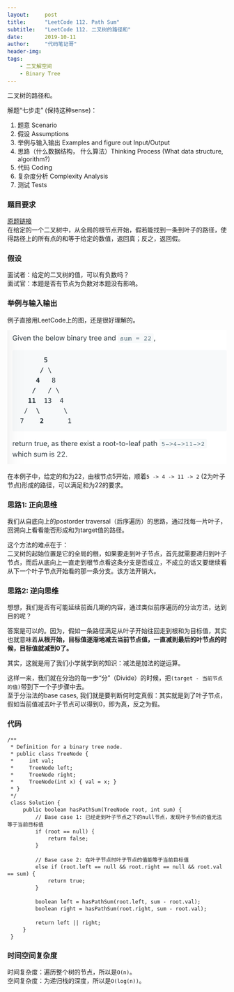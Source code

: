 ```yaml
---
layout:     post
title:      "LeetCode 112. Path Sum"
subtitle:   "LeetCode 112. 二叉树的路径和"
date:       2019-10-11
author:     "代码笔记哥"
header-img:
tags:
    - 二叉解空间
    - Binary Tree
---
```

二叉树的路径和。

解题“七步走” (保持这种sense)：  
1. 题意 Scenario
2. 假设 Assumptions
3. 举例与输入输出 Examples and figure out Input/Output
4. 思路（什么数据结构， 什么算法）Thinking Process (What data structure, algorithm?)
5. 代码 Coding
6. 复杂度分析 Complexity Analysis
7. 测试 Tests

### 题目要求
[原题链接](https://leetcode.com/problems/path-sum/)  
在给定的一个二叉树中，从全局的根节点开始，假若能找到一条到叶子的路径，使得路径上的所有点的和等于给定的数值，返回真；反之，返回假。

### 假设
面试者：给定的二叉树的值，可以有负数吗？  
面试官：本题是否有节点为负数对本题没有影响。

### 举例与输入输出
例子直接用LeetCode上的图，还是很好理解的。

![oh-my-zsh](/img/in-post/20191011-lc-112-path-sum/lc112.png)

在本例子中，给定的和为22，由根节点5开始，顺着`5 -> 4 -> 11 -> 2` (2为叶子节点)形成的路径，可以满足和为22的要求。

### 思路1: 正向思维
我们从自底向上的postorder traversal（后序遍历）的思路，通过找每一片叶子，回溯向上看看能否形成和为target值的路径。

这个方法的难点在于：  
二叉树的起始位置是它的全局的根，如果要走到叶子节点，首先就需要递归到叶子节点，而后从底向上一直走到根节点看这条分支是否成立，不成立的话又要继续看从下一个叶子节点开始看的那一条分支。该方法开销大。

### 思路2: 逆向思维
想想，我们是否有可能延续前面几期的内容，通过类似前序遍历的分治方法，达到目的呢？

答案是可以的。因为，假如一条路径满足从叶子开始往回走到根和为目标值，其实也就意味着**从根开始，目标值逐渐地减去当前节点值，一直减到最后的叶节点的时候，目标值就减到0了。**

其实，这就是用了我们小学就学到的知识：减法是加法的逆运算。

这样一来，我们就在分治的每一步“分”（Divide）的时候，把`(target - 当前节点的值)`带到下一个子步骤中去。  
至于分治法的base cases, 我们就是要判断何时定真假：其实就是到了叶子节点，假如当前值减去叶子节点可以得到0，即为真，反之为假。

### 代码
```
/**
 * Definition for a binary tree node.
 * public class TreeNode {
 *     int val;
 *     TreeNode left;
 *     TreeNode right;
 *     TreeNode(int x) { val = x; }
 * }
 */
 class Solution {
     public boolean hasPathSum(TreeNode root, int sum) {
         // Base case 1: 已经走到叶子节点之下的null节点，发现叶子节点的值无法等于当前目标值
         if (root == null) {
             return false;
         }

         // Base case 2: 在叶子节点时叶子节点的值能等于当前目标值
         else if (root.left == null && root.right == null && root.val == sum) {
             return true;
         }

         boolean left = hasPathSum(root.left, sum - root.val);
         boolean right = hasPathSum(root.right, sum - root.val);

         return left || right;
     }
 }
```

### 时间空间复杂度
时间复杂度：遍历整个树的节点，所以是`O(n)`。  
空间复杂度：为递归栈的深度，所以是`O(log(n))`。
